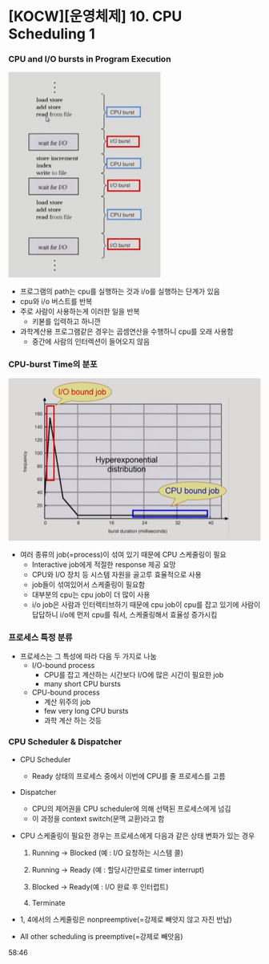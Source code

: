 # [KOCW\][운영체제] 10. CPU Scheduling 1

### CPU and I/O bursts in Program Execution

![15](./img/15.jpg)

- 프로그램의 path는 cpu를 실행하는 것과 i/o를 실행하는 단계가 있음
- cpu와 i/o 버스트를 반복
- 주로 사람이 사용하는게 이러한 일을 반복
  - 키볻를 입력하고 하니깐
- 과학계산용 프로그램같은 경우는 곱셈연산을 수행하니 cpu를 오래 사용함
  - 중간에 사람의 인터렉션이 들어오지 않음

### CPU-burst Time의 분포

![16](./img/16.png)

- 여러 종류의 job(=process)이 섞여 있기 때문에 CPU 스케줄링이 필요
  - Interactive job에게 적절한 response 제공 요망
  - CPU와 I/O 장치 등 시스템 자원을 골고루 효율적으로 사용
  - job들이 섞여있어서 스케줄링이 필요함
  - 대부분의 cpu는 cpu job이 더 많이 사용
  - i/o job은 사람과 인터렉티브하기 때문에 cpu job이 cpu를 잡고 있기에 사람이 답답하니 i/o에 먼저 cpu를 줘서, 스케줄링해서 효율성 증가시킴

### 프로세스 특정 분류

- 프로세스는 그 특성에 따라 다음 두 가지로 나눔
  - I/O-bound process
    - CPU를 잡고 계산하는 시간보다 I/O에 많은 시간이 필요한 job
    - many short CPU bursts
  - CPU-bound process
    - 계산 위주의 job
    - few very long CPU bursts
    - 과학 계산 하는 것등

### CPU Scheduler & Dispatcher

- CPU Scheduler

  - Ready 상태의 프로세스 중에서 이번에 CPU를 줄 프로세스를 고름

- Dispatcher

  - CPU의 제어권을 CPU scheduler에 의해 선택된 프로세스에게 넘김
  - 이 과정을 context switch(문맥 교환)라고 함

- CPU 스케줄링이 필요한 경우는 프로세스에게 다음과 같은 상태 변화가 있는 경우

  1.  Running -> Blocked (예 : I/O 요청하는 시스템 콜)

  2. Running -> Ready (예 : 할당시간만료로 timer interrupt)

  3. Blocked -> Ready(예 : I/O 완료 후 인터럽트)

  4. Terminate

- 1, 4에서의 스케줄링은 nonpreemptive(=강제로 빼앗지 않고 자진 반납)

- All other scheduling is preemptive(=강제로 빼앗음)

58:46